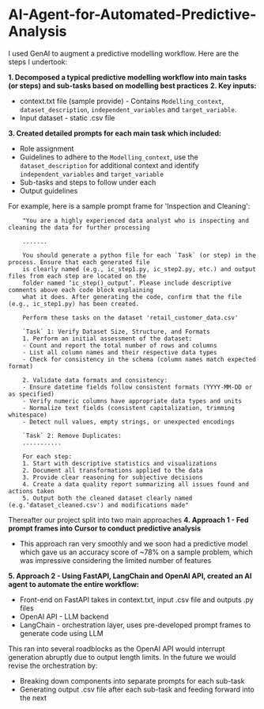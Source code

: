 # AI-Agent-for-Automated-Predictive-Analysis
I used GenAI to augment a predictive modelling workflow. Here are the steps I undertook:

**1. Decomposed a typical predictive modelling workflow into main tasks (or steps) and sub-tasks based on modelling best practices**
**2. Key inputs:**
  - context.txt file (sample provide) - Contains `Modelling_context`, `dataset_description`, `independent_variables` and `target_variable`.
  - Input dataset - static .csv file

**3. Created detailed prompts for each main task which included:**
  - Role assignment
  - Guidelines to adhere to the `Modelling_context`, use the `dataset_description` for additional context and identify `independent_variables` and `target_variable`
  - Sub-tasks and steps to follow under each
  - Output guidelines

For example, here is a sample prompt frame for 'Inspection and Cleaning':

        "You are a highly experienced data analyst who is inspecting and cleaning the data for further processing
        
        .......
        
        You should generate a python file for each `Task` (or step) in the process. Ensure that each generated file
        is clearly named (e.g., ic_step1.py, ic_step2.py, etc.) and output files from each step are located on the
        folder named ‘ic_step()_output’. Please include descriptive comments above each code block explaining
        what it does. After generating the code, confirm that the file (e.g., ic_step1.py) has been created.
        
        Perform these tasks on the dataset 'retail_customer_data.csv'
        
        `Task` 1: Verify Dataset Size, Structure, and Formats
        1. Perform an initial assessment of the dataset:
        - Count and report the total number of rows and columns
        - List all column names and their respective data types
        - Check for consistency in the schema (column names match expected format)
        
        2. Validate data formats and consistency:
        - Ensure datetime fields follow consistent formats (YYYY-MM-DD or as specified)
        - Verify numeric columns have appropriate data types and units
        - Normalize text fields (consistent capitalization, trimming whitespace)
        - Detect null values, empty strings, or unexpected encodings

        `Task` 2: Remove Duplicates:
        ...........
        
        For each step:
        1. Start with descriptive statistics and visualizations
        2. Document all transformations applied to the data
        3. Provide clear reasoning for subjective decisions
        4. Create a data quality report summarizing all issues found and actions taken
        5. Output both the cleaned dataset clearly named (e.g.‘dataset_cleaned.csv') and modifications made"

Thereafter our project split into two main approaches
**4. Approach 1 - Fed prompt frames into Cursor to conduct predictive analysis**
 - This approach ran very smoothly and we soon had a predictive model which gave us an accuracy score of ~78% on a sample problem, which was impressive considering the limited number of features

**5. Approach 2 - Using FastAPI, LangChain and OpenAI API, created an AI agent to automate the entire workflow:**
 - Front-end on FastAPI takes in context.txt, input .csv file and outputs .py files
 - OpenAI API - LLM backend
 - LangChain - orchestration layer, uses pre-developed prompt frames to generate code using LLM

This ran into several roadblocks as the OpenAI API would interrupt generation abruptly due to output length limits. In the future we would revise the orchestration by:
 - Breaking down components into separate prompts for each sub-task
 - Generating output .csv file after each sub-task and feeding forward into the next
